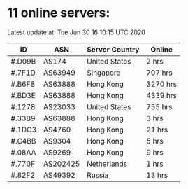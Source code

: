 # 11 online servers:

Latest update at: Tue Jun 30 16:10:15 UTC 2020

| ID | ASN | Server Country | Online |
| -- | --- | -------------- | ------ |
| #.D09B | AS174 | United States | 2 hrs |
| #.7F1D | AS63949 | Singapore | 707 hrs |
| #.B6F8 | AS63888 | Hong Kong | 3270 hrs |
| #.BD3E | AS63888 | Hong Kong | 4339 hrs |
| #.1278 | AS23033 | United States | 755 hrs |
| #.33B9 | AS63888 | Hong Kong | 3 hrs |
| #.1DC3 | AS4760 | Hong Kong | 21 hrs |
| #.C4BB | AS9304 | Hong Kong | 5 hrs |
| #.08AA | AS9269 | Hong Kong | 9 hrs |
| #.770F | AS202425 | Netherlands | 1 hrs |
| #.82F2 | AS49392 | Russia | 13 hrs |

